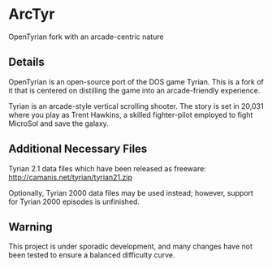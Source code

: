 # ArcTyr
OpenTyrian fork with an arcade-centric nature

## Details

OpenTyrian is an open-source port of the DOS game Tyrian. This is a fork of
it that is centered on distilling the game into an arcade-friendly experience.

Tyrian is an arcade-style vertical scrolling shooter.  The story is set
in 20,031 where you play as Trent Hawkins, a skilled fighter-pilot employed
to fight MicroSol and save the galaxy.

## Additional Necessary Files

Tyrian 2.1 data files which have been released as freeware:
  http://camanis.net/tyrian/tyrian21.zip

Optionally, Tyrian 2000 data files may be used instead; however, support for
Tyrian 2000 episodes is unfinished.

## Warning

This project is under sporadic development, and many changes have not been
tested to ensure a balanced difficulty curve.
